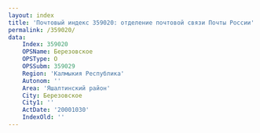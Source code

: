 ```yaml
---
layout: index
title: 'Почтовый индекс 359020: отделение почтовой связи Почты России'
permalink: /359020/
data:
    Index: 359020
    OPSName: Березовское
    OPSType: О
    OPSSubm: 359029
    Region: 'Калмыкия Республика'
    Autonom: ''
    Area: 'Яшалтинский район'
    City: Березовское
    City1: ''
    ActDate: '20001030'
    IndexOld: ''
---
```

